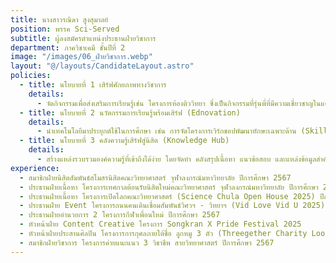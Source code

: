 ```yaml
---
title: นางสาวรณิดา สูงสุมาลย์
position: พรรค Sci-Served
subtitle: ผู้ลงสมัครตำแหน่งประธานฝ่ายวิชาการ
department: ภาควิชาเคมี ชั้นปีที่ 2
image: "/images/06_ฝ่ายวิชาการ.webp"
layout: "@/layouts/CandidateLayout.astro"
policies:
  - title: นโยบายที่ 1 เสิร์ฟศักยภาพทางวิชาการ
    details:
      - จัดกิจกรรมเพื่อส่งเสริมการเรียนรู้เช่น โครงการห้องติววิทยา ซึ่งเป็นกิจกรรมที่รุ่นพี่ที่มีความเชี่ยวชาญในแต่ละวิชา จะมาช่วยอธิบายเนื้อหาและแชร์เทคนิคการทําข้อสอบ เพื่อให้นิสิตเตรียมตัวสอบได้อย่างมั่นใจ และสร้างสภาพแวดล้อมที่สนับสนุนการเรียนรู้ร่วมกัน
  - title: นโยบายที่ 2 นวัตกรรมการเรียนรู้พร้อมเสิร์ฟ (Ednovation)
    details:
      - นําเทคโนโลยีมาประยุกต์ใช้ในการศึกษา เช่น การจัดโครงการเวิร์กชอปพัฒนาทักษะเฉพาะด้าน (Skill Up Workshop) โดยจัดอบรมทักษะที่เป็นประโยชน์ในชีวิตจริง เช่น การใช้ Excel, Notion และซอฟต์แวร์อื่น ๆ ที่ช่วยเพิ่มประสิทธิภาพในการเรียนและการทํางาน เพื่อให้การเรียนรู้ทันสมัย และสามารถเข้าถึงได้ง่าย
  - title: นโยบายที่ 3 คลังความรู้เสิร์ฟสู่นิสิต (Knowledge Hub)
    details:
      - สร้างแหล่งรวบรวมองค์ความรู้ที่เข้าถึงได้ง่าย โดยจัดทํา คลังสรุปเนื้อหา แนวข้อสอบ และแหล่งข้อมูลสําคัญ ที่นิสิตสามารถใช้เป็นเครื่องมือในการเรียนรู้ด้วยตนเอง พร้อมทั้งเปิดโอกาสให้รุ่นพี่และนิสิตที่มีความเชี่ยวชาญในแต่ละวิชามาร่วมแบ่งปันความรู้ เพื่อเสริมสร้างวัฒนธรรมการเรียนรู้ร่วมกันภายในคณะ
experience:
  - สมาชิกฝ่ายนิสิตสัมพันธ์สโมสรนิสิตคณะวิทยาศาสตร์ จุฬาลงกรณ์มหาวิทยาลัย ปีการศึกษา 2567
  - ประธานฝ่ายเนื้อหา โครงการเทศกาลต้อนรับนิสิตใหม่คณะวิทยาศาสตร์ จุฬาลงกรณ์มหาวิทยาลัย ปีการศึกษา 2567
  - ประธานฝ่ายเนื้อหา โครงการเปิดโลกคณะวิทยาศาสตร์ (Science Chula Open House 2025) ปีการศึกษา 2567
  - ประธานฝ่าย Event โครงการถนนคนเดินเชื่อมสัมพันธ์วิศวฯ - วิทยาฯ (Vid Love Vid U 2025)
  - ประธานฝ่ายอํานวยการ 2 โครงการกีฬาเพื่อนใหม่ ปีการศึกษา 2567
  - หัวหน้าฝ่าย Content Creative โครงการ Songkran X Pride Festival 2025
  - หัวหน้าฝ่ายประสานศิลปิน โครงการการกุศลภายใต้ชื่อ ลูกหมู 3 ตัว (Threegether Charity Look Mhoo 3 Tua) ปีการศึกษา 2567
  - สมาชิกฝ่ายวิชาการ โครงการค่ายแนะแนว 3 วิชาชีพ สายวิทยาศาสตร์ ปีการศึกษา 2567
---
```

